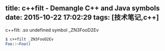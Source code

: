 title: c++filt - Demangle C++ and Java symbols
date: 2015-10-22 17:02:29
tags: [技术笔记,c++]
---
c++filt:
.so undefined symbol _ZN3FooD2Ev

``` bash
$ c++filt _ZN3FooD2Ev
Foo::~Foo()
```
